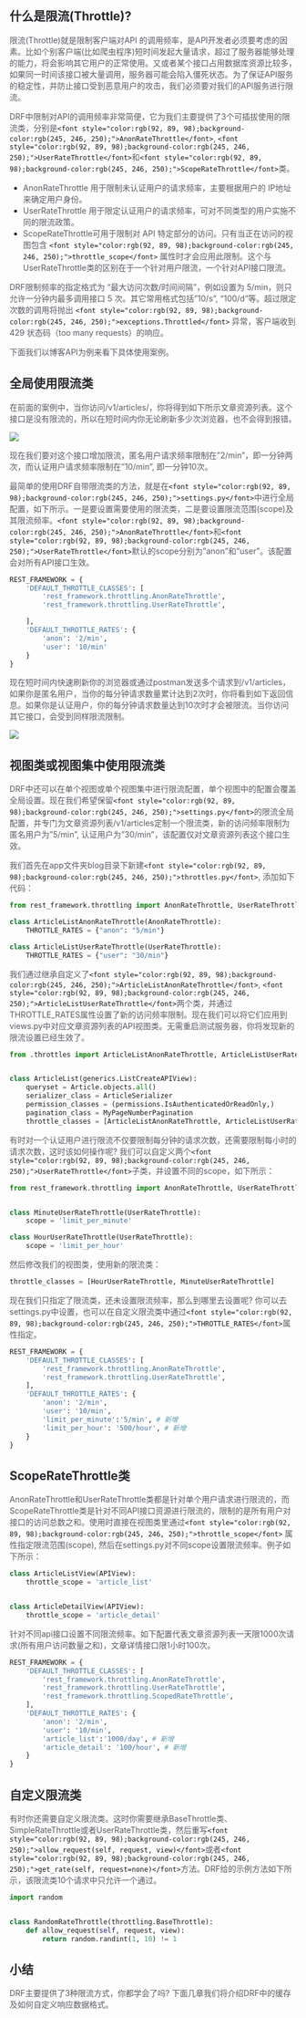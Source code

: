 ## <font style="color:rgb(39, 38, 43);">什么是限流(Throttle)?</font>
<font style="color:rgb(92, 89, 98);">限流(Throttle)就是限制客户端对API 的调用频率，是API开发者必须要考虑的因素。比如个别客户端(比如爬虫程序)短时间发起大量请求，超过了服务器能够处理的能力，将会影响其它用户的正常使用。又或者某个接口占用数据库资源比较多，如果同一时间该接口被大量调用，服务器可能会陷入僵死状态。为了保证API服务的稳定性，并防止接口受到恶意用户的攻击，我们必须要对我们的API服务进行限流。</font>

<font style="color:rgb(92, 89, 98);">DRF中限制对API的调用频率非常简便，它为我们主要提供了3个可插拔使用的限流类，分别是</font>`<font style="color:rgb(92, 89, 98);background-color:rgb(245, 246, 250);">AnonRateThrottle</font>`<font style="color:rgb(92, 89, 98);">,</font><font style="color:rgb(92, 89, 98);"> </font>`<font style="color:rgb(92, 89, 98);background-color:rgb(245, 246, 250);">UserRateThrottle</font>`<font style="color:rgb(92, 89, 98);">和</font>`<font style="color:rgb(92, 89, 98);background-color:rgb(245, 246, 250);">ScopeRateThrottle</font>`<font style="color:rgb(92, 89, 98);">类。</font>

+ <font style="color:rgb(92, 89, 98);">AnonRateThrottle 用于限制未认证用户的请求频率，主要根据用户的 IP地址来确定用户身份。</font>
+ <font style="color:rgb(92, 89, 98);">UserRateThrottle 用于限定认证用户的请求频率，可对不同类型的用户实施不同的限流政策。</font>
+ <font style="color:rgb(92, 89, 98);">ScopeRateThrottle可用于限制对 API 特定部分的访问。只有当正在访问的视图包含</font><font style="color:rgb(92, 89, 98);"> </font>`<font style="color:rgb(92, 89, 98);background-color:rgb(245, 246, 250);">throttle_scope</font>`<font style="color:rgb(92, 89, 98);"> </font><font style="color:rgb(92, 89, 98);">属性时才会应用此限制。这个与UserRateThrottle类的区别在于一个针对用户限流，一个针对API接口限流。</font>

<font style="color:rgb(92, 89, 98);">DRF限制频率的指定格式为 “最大访问次数/时间间隔”，例如设置为 5/min，则只允许一分钟内最多调用接口 5 次。其它常用格式包括”10/s”, “100/d”等。超过限定次数的调用将抛出</font><font style="color:rgb(92, 89, 98);"> </font>`<font style="color:rgb(92, 89, 98);background-color:rgb(245, 246, 250);">exceptions.Throttled</font>`<font style="color:rgb(92, 89, 98);"> </font><font style="color:rgb(92, 89, 98);">异常，客户端收到 429 状态码（too many requests）的响应。</font>

<font style="color:rgb(92, 89, 98);">下面我们以博客API为例来看下具体使用案例。</font>

## <font style="color:rgb(39, 38, 43);">全局使用限流类</font>
<font style="color:rgb(92, 89, 98);">在前面的案例中，当你访问/v1/articles/，你将得到如下所示文章资源列表。这个接口是没有限流的，所以在短时间内你无论刷新多少次浏览器，也不会得到报错。</font>

![](../../../images/1727948214758-577fae3f-d93f-4e24-883c-7059f7bc6594.png)

<font style="color:rgb(92, 89, 98);">现在我们要对这个接口增加限流，匿名用户请求频率限制在”2/min”，即一分钟两次，而认证用户请求频率限制在”10/min”, 即一分钟10次。</font>

<font style="color:rgb(92, 89, 98);">最简单的使用DRF自带限流类的方法，就是在</font>`<font style="color:rgb(92, 89, 98);background-color:rgb(245, 246, 250);">settings.py</font>`<font style="color:rgb(92, 89, 98);">中进行全局配置，如下所示。一是要设置需要使用的限流类，二是要设置限流范围(scope)及其限流频率。</font>`<font style="color:rgb(92, 89, 98);background-color:rgb(245, 246, 250);">AnonRateThrottle</font>`<font style="color:rgb(92, 89, 98);">和</font>`<font style="color:rgb(92, 89, 98);background-color:rgb(245, 246, 250);">UserRateThrottle</font>`<font style="color:rgb(92, 89, 98);">默认的scope分别为”anon”和”user”。该配置会对所有API接口生效。</font>

```python
REST_FRAMEWORK = {
    'DEFAULT_THROTTLE_CLASSES': [
        'rest_framework.throttling.AnonRateThrottle',
        'rest_framework.throttling.UserRateThrottle',

    ],
    'DEFAULT_THROTTLE_RATES': {
        'anon': '2/min',
        'user': '10/min'
    }
}
```

<font style="color:rgb(92, 89, 98);">现在短时间内快速刷新你的浏览器或通过postman发送多个请求到/v1/articles，如果你是匿名用户，当你的每分钟请求数量累计达到2次时，你将看到如下返回信息。如果你是认证用户，你的每分钟请求数量达到10次时才会被限流。当你访问其它接口，会受到同样限流限制。</font>

![](../../../images/1727948234259-f6285f16-6d48-4812-aa14-27e2250e2898.png)

## <font style="color:rgb(39, 38, 43);">视图类或视图集中使用限流类</font>
<font style="color:rgb(92, 89, 98);">DRF中还可以在单个视图或单个视图集中进行限流配置，单个视图中的配置会覆盖全局设置。现在我们希望保留</font>`<font style="color:rgb(92, 89, 98);background-color:rgb(245, 246, 250);">settings.py</font>`<font style="color:rgb(92, 89, 98);">的限流全局配置，并专门为文章资源列表/v1/articles定制一个限流类，新的访问频率限制为匿名用户为”5/min”, 认证用户为”30/min”，该配置仅对文章资源列表这个接口生效。</font>

<font style="color:rgb(92, 89, 98);">我们首先在app文件夹blog目录下新建</font>`<font style="color:rgb(92, 89, 98);background-color:rgb(245, 246, 250);">throttles.py</font>`<font style="color:rgb(92, 89, 98);">, 添加如下代码：</font>

```python
from rest_framework.throttling import AnonRateThrottle, UserRateThrottle

class ArticleListAnonRateThrottle(AnonRateThrottle):
    THROTTLE_RATES = {"anon": "5/min"}

class ArticleListUserRateThrottle(UserRateThrottle):
    THROTTLE_RATES = {"user": "30/min"}
```

<font style="color:rgb(92, 89, 98);">我们通过继承自定义了</font>`<font style="color:rgb(92, 89, 98);background-color:rgb(245, 246, 250);">ArticleListAnonRateThrottle</font>`<font style="color:rgb(92, 89, 98);">,</font><font style="color:rgb(92, 89, 98);"> </font>`<font style="color:rgb(92, 89, 98);background-color:rgb(245, 246, 250);">ArticleListUserRateThrottle</font>`<font style="color:rgb(92, 89, 98);">两个类，并通过THROTTLE_RATES属性设置了新的访问频率限制。现在我们可以将它们应用到views.py中对应文章资源列表的API视图类。无需重启测试服务器，你将发现新的限流设置已经生效了。</font>

```python
from .throttles import ArticleListAnonRateThrottle, ArticleListUserRateThrottle


class ArticleList(generics.ListCreateAPIView):
    queryset = Article.objects.all()
    serializer_class = ArticleSerializer
    permission_classes = (permissions.IsAuthenticatedOrReadOnly,)
    pagination_class = MyPageNumberPagination
    throttle_classes = [ArticleListAnonRateThrottle, ArticleListUserRateThrottle]
```

<font style="color:rgb(92, 89, 98);">有时对一个认证用户进行限流不仅要限制每分钟的请求次数，还需要限制每小时的请求次数，这时该如何操作呢? 我们可以自定义两个</font>`<font style="color:rgb(92, 89, 98);background-color:rgb(245, 246, 250);">UserRateThrottle</font>`<font style="color:rgb(92, 89, 98);">子类，并设置不同的scope，如下所示：</font>

```python
from rest_framework.throttling import AnonRateThrottle, UserRateThrottle


class MinuteUserRateThrottle(UserRateThrottle):
    scope = 'limit_per_minute'

class HourUserRateThrottle(UserRateThrottle):
    scope = 'limit_per_hour'
```

<font style="color:rgb(92, 89, 98);">然后修改我们的视图类，使用新的限流类：</font>

```python
throttle_classes = [HourUserRateThrottle, MinuteUserRateThrottle]
```

<font style="color:rgb(92, 89, 98);">现在我们只指定了限流类，还未设置限流频率，那么到哪里去设置呢? 你可以去settings.py中设置，也可以在自定义限流类中通过</font>`<font style="color:rgb(92, 89, 98);background-color:rgb(245, 246, 250);">THROTTLE_RATES</font>`<font style="color:rgb(92, 89, 98);">属性指定。</font>

```python
REST_FRAMEWORK = {
    'DEFAULT_THROTTLE_CLASSES': [
        'rest_framework.throttling.AnonRateThrottle',
        'rest_framework.throttling.UserRateThrottle',
    ],
    'DEFAULT_THROTTLE_RATES': {
        'anon': '2/min',
        'user': '10/min',
        'limit_per_minute':'5/min', # 新增
        'limit_per_hour': '500/hour', # 新增
    }
}
```

## <font style="color:rgb(39, 38, 43);">ScopeRateThrottle类</font>
<font style="color:rgb(92, 89, 98);">AnonRateThrottle和UserRateThrottle类都是针对单个用户请求进行限流的，而ScopeRateThrottle类是针对不同API接口资源进行限流的，限制的是所有用户对接口的访问总数之和。使用时直接在视图类里通过</font>`<font style="color:rgb(92, 89, 98);background-color:rgb(245, 246, 250);">throttle_scope</font>`<font style="color:rgb(92, 89, 98);"> </font><font style="color:rgb(92, 89, 98);">属性指定限流范围(scope), 然后在settings.py对不同scope设置限流频率。例子如下所示：</font>

```python
class ArticleListView(APIView):
    throttle_scope = 'article_list'


class ArticleDetailView(APIView):    
    throttle_scope = 'article_detail'
```

<font style="color:rgb(92, 89, 98);">针对不同api接口设置不同限流频率。如下配置代表文章资源列表一天限1000次请求(所有用户访问数量之和)，文章详情接口限1小时100次。</font>

```python
REST_FRAMEWORK = {
    'DEFAULT_THROTTLE_CLASSES': [
        'rest_framework.throttling.AnonRateThrottle',
        'rest_framework.throttling.UserRateThrottle',
        'rest_framework.throttling.ScopedRateThrottle',
    ],
    'DEFAULT_THROTTLE_RATES': {
        'anon': '2/min',
        'user': '10/min',
        'article_list':'1000/day', # 新增
        'article_detail': '100/hour', # 新增
    }
}
```

## <font style="color:rgb(39, 38, 43);">自定义限流类</font>
<font style="color:rgb(92, 89, 98);">有时你还需要自定义限流类。这时你需要继承BaseThrottle类、SimpleRateThrottle或者UserRateThrottle类，然后重写</font>`<font style="color:rgb(92, 89, 98);background-color:rgb(245, 246, 250);">allow_request(self, request, view)</font>`<font style="color:rgb(92, 89, 98);">或者</font>`<font style="color:rgb(92, 89, 98);background-color:rgb(245, 246, 250);">get_rate(self, request=none)</font>`<font style="color:rgb(92, 89, 98);">方法。DRF给的示例方法如下所示，该限流类10个请求中只允许一个通过。</font>

```python
import random


class RandomRateThrottle(throttling.BaseThrottle):
    def allow_request(self, request, view):
        return random.randint(1, 10) != 1
```

## <font style="color:rgb(39, 38, 43);">小结</font>
<font style="color:rgb(92, 89, 98);">DRF主要提供了3种限流方式，你都学会了吗? 下面几章我们将介绍DRF中的缓存及如何自定义响应数据格式。</font>

